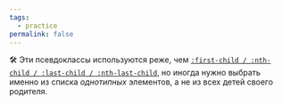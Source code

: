 ```yaml
---
tags:
  - practice
permalink: false
---
```


🛠 Эти псевдоклассы используются реже, чем [`:first-child / :nth-child / :last-child / :nth-last-child`](/css/doka/child), но иногда нужно выбрать именно из списка _однотипных_ элементов, а не из всех детей своего родителя.
